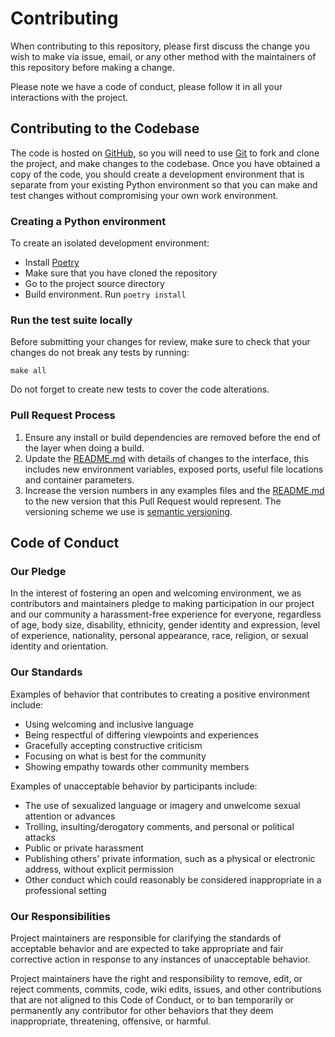 # Contributing

When contributing to this repository, please first discuss the change you wish to make via issue,
email, or any other method with the maintainers of this repository before making a change.

Please note we have a code of conduct, please follow it in all your interactions with the project.

## Contributing to the Codebase

The code is hosted on [GitHub](https://github.com/tomassosorio/NLPiper),
so you will need to use [Git](http://git-scm.com/) to fork and clone the project, and make
changes to the codebase. Once you have obtained a copy of the code, you should
create a development environment that is separate from your existing Python
environment so that you can make and test changes without compromising your
own work environment.


### Creating a Python environment

To create an isolated development environment:

* Install [Poetry](https://python-poetry.org/)
* Make sure that you have cloned the repository
* Go to the project source directory
* Build environment. Run `poetry install`


### Run the test suite locally

Before submitting your changes for review, make sure to check that your changes
do not break any tests by running:

```
make all
```

Do not forget to create new tests to cover the code alterations.

### Pull Request Process

1. Ensure any install or build dependencies are removed before the end of the layer when doing a
   build.
2. Update the [README.md](README) with details of changes to the interface, this includes new environment
   variables, exposed ports, useful file locations and container parameters.
3. Increase the version numbers in any examples files and the [README.md](README) to the new version that this
   Pull Request would represent. The versioning scheme we use is [semantic versioning](http://semver.org/).


## Code of Conduct

### Our Pledge

In the interest of fostering an open and welcoming environment, we as
contributors and maintainers pledge to making participation in our project and
our community a harassment-free experience for everyone, regardless of age, body
size, disability, ethnicity, gender identity and expression, level of experience,
nationality, personal appearance, race, religion, or sexual identity and
orientation.

### Our Standards

Examples of behavior that contributes to creating a positive environment
include:

* Using welcoming and inclusive language
* Being respectful of differing viewpoints and experiences
* Gracefully accepting constructive criticism
* Focusing on what is best for the community
* Showing empathy towards other community members

Examples of unacceptable behavior by participants include:

* The use of sexualized language or imagery and unwelcome sexual attention or
advances
* Trolling, insulting/derogatory comments, and personal or political attacks
* Public or private harassment
* Publishing others' private information, such as a physical or electronic
  address, without explicit permission
* Other conduct which could reasonably be considered inappropriate in a
  professional setting

### Our Responsibilities

Project maintainers are responsible for clarifying the standards of acceptable
behavior and are expected to take appropriate and fair corrective action in
response to any instances of unacceptable behavior.

Project maintainers have the right and responsibility to remove, edit, or
reject comments, commits, code, wiki edits, issues, and other contributions
that are not aligned to this Code of Conduct, or to ban temporarily or
permanently any contributor for other behaviors that they deem inappropriate,
threatening, offensive, or harmful.
